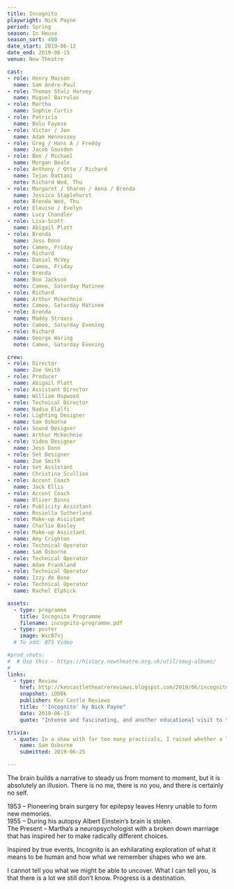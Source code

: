 ```yaml
---
title: Incognito
playwright: Nick Payne
period: Spring
season: In House
season_sort: 400
date_start: 2019-06-12
date_end: 2019-06-15
venue: New Theatre

cast:
- role: Henry Maison
  name: Sam Andre-Paul
- role: Thomas Stolz Harvey
  name: Miguel Barrulas
- role: Martha
  name: Sophie Curtis
- role: Patricia
  name: Bolu Fayese
- role: Victor / Jon
  name: Adam Hennessey
- role: Greg / Hans A / Freddy
  name: Jacob Gausden
- role: Ben / Michael
  name: Morgan Beale
- role: Anthony / Otto / Richard
  name: Tejas Dattani
  note: Richard Wed, Thu
- role: Margaret / Sharon / Anna / Brenda
  name: Jessica Staplehurst
  note: Brenda Wed, Thu
- role: Elouise / Evelyn
  name: Lucy Chandler
- role: Lisa-Scott
  name: Abigail Platt
- role: Brenda
  name: Jess Donn
  note: Cameo, Friday
- role: Richard
  name: Daniel McVey
  note: Cameo, Friday
- role: Brenda
  name: Boo Jackson
  note: Cameo, Saturday Matinee
- role: Richard
  name: Arthur Mckechnie
  note: Cameo, Saturday Matinee
- role: Brenda
  name: Maddy Strauss
  note: Cameo, Saturday Evening
- role: Richard
  name: George Waring
  note: Cameo, Saturday Evening

crew:
- role: Director
  name: Zoe Smith
- role: Producer
  name: Abigail Platt
- role: Assistant Director
  name: William Hopwood
- role: Technical Director
  name: Nadia Elalfi
- role: Lighting Designer
  name: Sam Osborne
- role: Sound Designer
  name: Arthur Mckechnie
- role: Video Designer
  name: Jess Donn
- role: Set Designer
  name: Zoe Smith
- role: Set Assistant
  name: Christina Scullion
- role: Accent Coach
  name: Jack Ellis
- role: Accent Coach
  name: Oliver Binns
- role: Publicity Assistant
  name: Rosiella Sutherland
- role: Make-up Assistant
  name: Charlie Basley
- role: Make-up Assistant
  name: Amy Crighton
- role: Technical Operator
  name: Sam Osborne
- role: Technical Operator
  name: Adam Frankland 
- role: Technical Operator
  name: Izzy de Bono
- role: Technical Operator
  name: Rachel Elphick

assets:
  - type: programme
    title: Incognito Programme
    filename: incognito-programme.pdf
  - type: poster
    image: Wxc87xj
  # To add: BTS Video

#prod_shots:
#  # Use this - https://history.newtheatre.org.uk/util/smug-albums/
#
links:
  - type: Review
    href: http://kevcastletheatrereviews.blogspot.com/2019/06/incognito-by-nick-payne-nottingham-new.html
    snapshot: iDD0k
    publisher: Kev Castle Reviews
    title: "'Incognito' by Nick Payne"
    date: 2019-06-15
    quote: "Intense and fascinating, and another educational visit to the New Theatre for me, which made me come away with plenty to think about."

trivia:
  - quote: In a show with far too many practicals, I raised whether a lava lamp would be suitable for the scene in which various characters get high. A jubilant YES, followed by it blowing half way through night two and being used as a static prop thereafter.
    name: Sam Osborne
    submitted: 2019-06-25

---
```


The brain builds a narrative to steady us from moment to moment, but it is absolutely an illusion. There is no me, there is no you, and there is certainly no self.

1953 – Pioneering brain surgery for epilepsy leaves Henry unable to form new memories.  
1955 – During his autopsy Albert Einstein’s brain is stolen.  
The Present – Martha’s a neuropsychologist with a broken down marriage that has inspired her to make radically different choices.  

Inspired by true events, Incognito is an exhilarating exploration of what it means to be human and how what we remember shapes who we are.

I cannot tell you what we might be able to uncover. What I can tell you, is that there is a lot we still don’t know. Progress is a destination.
